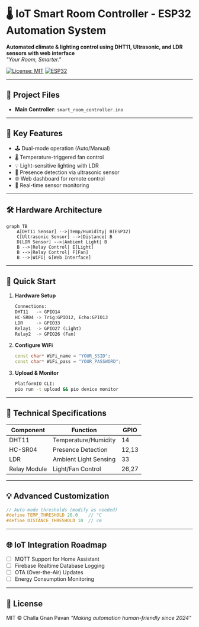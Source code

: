 # 🌡️ IoT Smart Room Controller - ESP32 Automation System  
**Automated climate & lighting control using DHT11, Ultrasonic, and LDR sensors with web interface**  
*"Your Room, Smarter."*  

[![License: MIT](https://img.shields.io/badge/License-MIT-green.svg)](https://opensource.org/licenses/MIT)
[![ESP32](https://img.shields.io/badge/Platform-ESP32-blue.svg)](https://www.espressif.com/)

---

## 📂 Project Files
- **Main Controller**: `smart_room_controller.ino`

---

## 🌟 Key Features
- 🕹️ Dual-mode operation (Auto/Manual)
- 🌡️ Temperature-triggered fan control
- 💡 Light-sensitive lighting with LDR
- 👤 Presence detection via ultrasonic sensor
- 🌐 Web dashboard for remote control
- 🔄 Real-time sensor monitoring

---

## 🛠️ Hardware Architecture
```mermaid
graph TB
    A[DHT11 Sensor] -->|Temp/Humidity| B(ESP32)
    C[Ultrasonic Sensor] -->|Distance| B
    D[LDR Sensor] -->|Ambient Light| B
    B -->|Relay Control| E[Light]
    B -->|Relay Control| F[Fan]
    B -->|WiFi| G[Web Interface]
```

---

## 🚀 Quick Start
1. **Hardware Setup**
   ```python
   Connections:
   DHT11   -> GPIO14
   HC-SR04 -> Trig:GPIO12, Echo:GPIO13
   LDR     -> GPIO33
   Relay1  -> GPIO27 (Light)
   Relay2  -> GPIO26 (Fan)
   ```

2. **Configure WiFi**
   ```cpp
   const char* WiFi_name = "YOUR_SSID";
   const char* WiFi_pass = "YOUR_PASSWORD";
   ```

3. **Upload & Monitor**
   ```bash
   PlatformIO CLI:
   pio run -t upload && pio device monitor
   ```

---

## 🔧 Technical Specifications
| Component       | Function                     | GPIO  |
|-----------------|------------------------------|-------|
| DHT11           | Temperature/Humidity         | 14    |
| HC-SR04         | Presence Detection           | 12,13 |
| LDR             | Ambient Light Sensing        | 33    |
| Relay Module    | Light/Fan Control            | 26,27 |

---

## 💡 Advanced Customization
```cpp
// Auto-mode thresholds (modify as needed)
#define TEMP_THRESHOLD 20.0    // °C
#define DISTANCE_THRESHOLD 10  // cm
```

---

## 🌐 IoT Integration Roadmap
- [ ] MQTT Support for Home Assistant
- [ ] Firebase Realtime Database Logging
- [ ] OTA (Over-the-Air) Updates
- [ ] Energy Consumption Monitoring

---

## 📜 License
MIT © Challa Gnan Pavan 
*"Making automation human-friendly since 2024"*  
